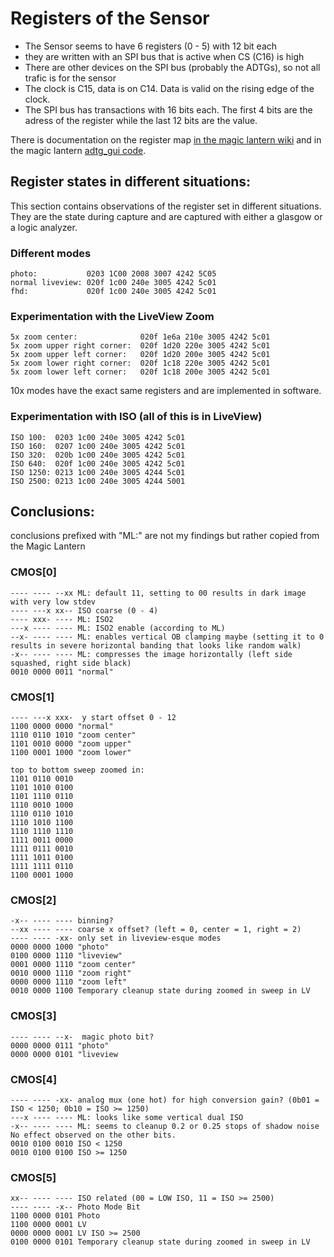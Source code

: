 # Registers of the Sensor
* The Sensor seems to have 6 registers (0 - 5) with 12 bit each
* they are written with an SPI bus that is active when CS (C16) is high
* There are other devices on the SPI bus (probably the ADTGs), so not all trafic is for the sensor
* The clock is C15, data is on C14. Data is valid on the rising edge of the clock.
* The SPI bus has transactions with 16 bits each. The first 4 bits are the adress of the register
  while the last 12 bits are the value. 

There is documentation on the register map [in the magic lantern wiki](https://magiclantern.fandom.com/wiki/ADTG)
and in the magic lantern [adtg_gui code](https://github.com/reticulatedpines/magiclantern_simplified/blob/df4c7bd32ec0cd65a4b6aacdd7ec5cce1c560135/modules/dev_tools/adtg_gui/adtg_gui.c#L29).


## Register states in different situations: 
This section contains observations of the register set in different situations. 
They are the state during capture and are captured with either a glasgow or a logic analyzer.

### Different modes
```
photo:           0203 1C00 2008 3007 4242 5C05
normal liveview: 020f 1c00 240e 3005 4242 5c01
fhd:             020f 1c00 240e 3005 4242 5c01
```


### Experimentation with the LiveView Zoom
```
5x zoom center:              020f 1e6a 210e 3005 4242 5c01
5x zoom upper right corner:  020f 1d20 220e 3005 4242 5c01
5x zoom upper left corner:   020f 1d20 200e 3005 4242 5c01
5x zoom lower right corner:  020f 1c18 220e 3005 4242 5c01
5x zoom lower left corner:   020f 1c18 200e 3005 4242 5c01
```

10x modes have the exact same registers and are implemented in software.


### Experimentation with ISO (all of this is in LiveView)
```
ISO 100:  0203 1c00 240e 3005 4242 5c01
ISO 160:  0207 1c00 240e 3005 4242 5c01
ISO 320:  020b 1c00 240e 3005 4242 5c01
ISO 640:  020f 1c00 240e 3005 4242 5c01
ISO 1250: 0213 1c00 240e 3005 4244 5c01
ISO 2500: 0213 1c00 240e 3005 4244 5001
```

## Conclusions:

conclusions prefixed with "ML:" are not my findings but rather copied from the Magic Lantern

### CMOS[0]
```
---- ---- --xx ML: default 11, setting to 00 results in dark image with very low stdev
---- ---x xx-- ISO coarse (0 - 4)
---- xxx- ---- ML: ISO2
---x ---- ---- ML: ISO2 enable (according to ML)
--x- ---- ---- ML: enables vertical OB clamping maybe (setting it to 0 results in severe horizontal banding that looks like random walk)
-x-- ---- ---- ML: compresses the image horizontally (left side squashed, right side black)
0010 0000 0011 "normal"
```


### CMOS[1]
```
---- ---x xxx-  y start offset 0 - 12
1100 0000 0000 "normal"
1110 0110 1010 "zoom center"
1101 0010 0000 "zoom upper"
1100 0001 1000 "zoom lower"

top to bottom sweep zoomed in:
1101 0110 0010
1101 1010 0100
1101 1110 0110
1110 0010 1000
1110 0110 1010
1110 1010 1100
1110 1110 1110
1111 0011 0000
1111 0111 0010
1111 1011 0100
1111 1111 0110
1100 0001 1000
```


### CMOS[2]
```
-x-- ---- ---- binning?
--xx ---- ---- coarse x offset? (left = 0, center = 1, right = 2)
---- ---- -xx- only set in liveview-esque modes
0000 0000 1000 "photo"
0100 0000 1110 "liveview"
0001 0000 1110 "zoom center"
0010 0000 1110 "zoom right"
0000 0000 1110 "zoom left"
0010 0000 1100 Temporary cleanup state during zoomed in sweep in LV
```


### CMOS[3]
```
---- ---- --x-  magic photo bit?
0000 0000 0111 "photo"
0000 0000 0101 "liveview
```


### CMOS[4]
```
---- ---- -xx- analog mux (one hot) for high conversion gain? (0b01 = ISO < 1250; 0b10 = ISO >= 1250)
---x ---- ---- ML: looks like some vertical dual ISO
-x-- ---- ---- ML: seems to cleanup 0.2 or 0.25 stops of shadow noise
No effect observed on the other bits.
0010 0100 0010 ISO < 1250
0010 0100 0100 ISO >= 1250
```



### CMOS[5]
```
xx-- ---- ---- ISO related (00 = LOW ISO, 11 = ISO >= 2500)
---- ---- -x-- Photo Mode Bit
1100 0000 0101 Photo
1100 0000 0001 LV
0000 0000 0001 LV ISO >= 2500
0100 0000 0101 Temporary cleanup state during zoomed in sweep in LV
```
